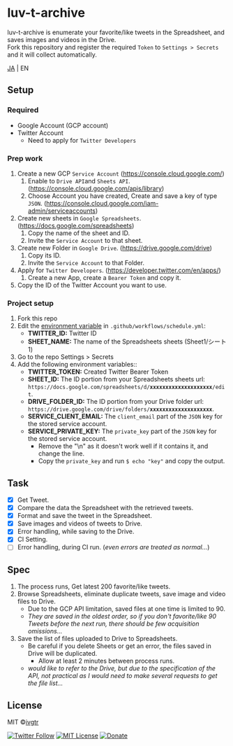 # luv-t-archive
 
luv-t-archive is enumerate your favorite/like tweets in the Spreadsheet, and saves images and videos in the Drive.  
Fork this repository and register the required `Token` to `Settings > Secrets` and it will collect automatically.

[JA](https://github.com/ivgtr/luv-t-archive/blob/master/README.md) | EN

## Setup

### Required
- Google Account (GCP account)
- Twitter Account
   - Need to apply for `Twitter Developers`

### Prep work
1. Create a new GCP `Service Account` (https://console.cloud.google.com/)
    1. Enable to `Drive API`and `Sheets API`.(https://console.cloud.google.com/apis/library)
    1. Choose Account you have created, Create and save a key of type `JSON`. (https://console.cloud.google.com/iam-admin/serviceaccounts)
1. Create new sheets in `Google Spreadsheets`. (https://docs.google.com/spreadsheets)
    1. Copy the name of the sheet and ID.
    1. Invite the `Service Account` to that sheet.
1. Create new Folder in `Google Drive`. (https://drive.google.com/drive)
    1. Copy its ID.
    1. Invite the `Service Account` to that Folder.
1. Apply for `Twitter Developers`. (https://developer.twitter.com/en/apps/)
   1. Create a new App, create a `Bearer Token` and copy it.
1. Copy the ID of the Twitter Account you want to use.

### Project setup
1. Fork this repo
1. Edit the [environment variable](https://github.com/ivgtr/luv-t-archive/blob/master/.github/workflows/schedule.yml#L24-L31) in `.github/workflows/schedule.yml`:
   - **TWITTER_ID:** Twitter ID
   - **SHEET_NAME:** The name of the Spreadsheets sheets (Sheet1/シート1)
1. Go to the repo Settings > Secrets
1. Add the following environment variables::
   - **TWITTER_TOKEN:** Created Twitter Bearer Token
   - **SHEET_ID:** The ID portion from your Spreadsheets sheets url: `https://docs.google.com/spreadsheets/d/`**`xxxxxxxxxxxxxxxxxxxx`**`/edit`.
   - **DRIVE_FOLDER_ID:** The ID portion from your Drive folder url: `https://drive.google.com/drive/folders/`**`xxxxxxxxxxxxxxxxxxxx`**.
   - **SERVICE_CLIENT_EMAIL:** The `client_email` part of the `JSON` key for the stored service account.
   - **SERVICE_PRIVATE_KEY:** The `private_key` part of the `JSON` key for the stored service account.
     - Remove the "\n" as it doesn't work well if it contains it, and change the line.
     - Copy the `private_key` and run `$ echo "key"` and copy the output.

## Task
- [x] Get Tweet.
- [x] Compare the data the Spreadsheet with the retrieved tweets.
- [x] Format and save the tweet in the Spreadsheet.
- [x] Save images and videos of tweets to Drive.
- [x] Error handling, while saving to the Drive.
- [x] CI Setting.
- [ ] Error handling, during CI run. (_even errors are treated as normal..._)

## Spec
1. The process runs, Get latest 200 favorite/like tweets.
1. Browse Spreadsheets, eliminate duplicate tweets, save image and video files to Drive.
   - Due to the GCP API limitation, saved files at one time is limited to 90.
   - _They are saved in the oldest order, so if you don't favorite/like 90 Tweets before the next run, there should be few acquisition omissions..._
1. Save the list of files uploaded to Drive to Spreadsheets.
   - Be careful if you delete Sheets or get an error, the files saved in Drive will be duplicated.
      - Allow at least 2 minutes between process runs.
   - _would like to refer to the Drive, but due to the specification of the API, not practical as I would need to make several requests to get the file list..._

## License
MIT ©[ivgtr](https://github.com/ivgtr)


[![Twitter Follow](https://img.shields.io/twitter/follow/mawaru_hana?style=social)](https://twitter.com/mawaru_hana) [![MIT License](http://img.shields.io/badge/license-MIT-blue.svg?style=flat)](LICENSE) [![Donate](https://img.shields.io/badge/%EF%BC%84-support-green.svg?style=flat-square)](https://www.buymeacoffee.com/ivgtr)  